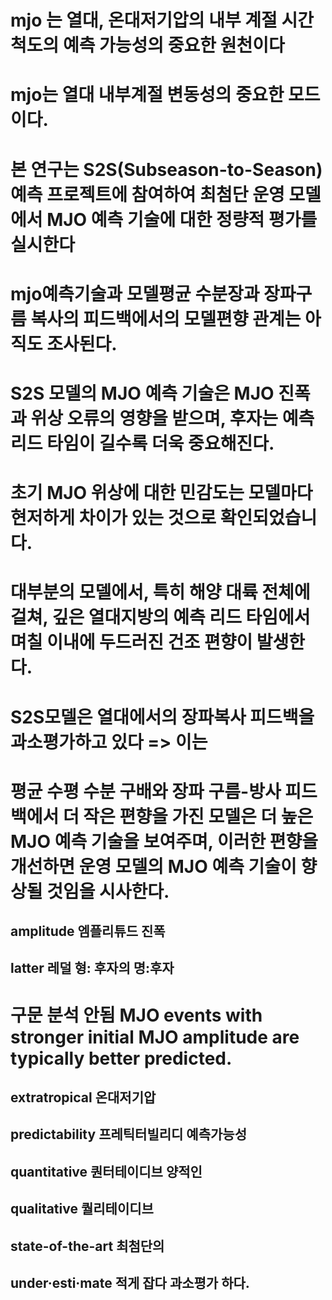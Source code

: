 # mjo 는 열대, 온대저기압의 내부 계절 시간 척도의 예측 가능성의 중요한 원천이다

# mjo는 열대 내부계절 변동성의 중요한 모드이다.

# 본 연구는 S2S(Subseason-to-Season) 예측 프로젝트에 참여하여 최첨단 운영 모델에서 MJO 예측 기술에 대한 정량적 평가를 실시한다

# mjo예측기술과 모델평균 수분장과 장파구름 복사의 피드백에서의 모델편향 관계는 아직도 조사된다.

# S2S 모델의 MJO 예측 기술은 MJO 진폭과 위상 오류의 영향을 받으며, 후자는 예측 리드 타임이 길수록 더욱 중요해진다.

# 초기 MJO 위상에 대한 민감도는 모델마다 현저하게 차이가 있는 것으로 확인되었습니다.

# 대부분의 모델에서, 특히 해양 대륙 전체에 걸쳐, 깊은 열대지방의 예측 리드 타임에서 며칠 이내에 두드러진 건조 편향이 발생한다.

# S2S모델은 열대에서의 장파복사 피드백을 과소평가하고 있다 => 이는

# 평균 수평 수분 구배와 장파 구름-방사 피드백에서 더 작은 편향을 가진 모델은 더 높은 MJO 예측 기술을 보여주며, 이러한 편향을 개선하면 운영 모델의 MJO 예측 기술이 향상될 것임을 시사한다.

## amplitude 엠플리튜드 진폭 

## latter 레덜 형: 후자의 명:후자

# 구문 분석 안됨 MJO events with stronger initial MJO amplitude are typically better predicted.


## extratropical 온대저기압

## predictability 프레틱터빌리디 예측가능성

##  quantitative 퀀터테이디브 양적인 

##  qualitative 퀄리테이디브

## state-of-the-art 최첨단의
 
## under·esti·mate 적게 잡다 과소평가 하다.
